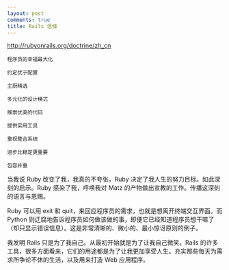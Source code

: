 ```yaml
---
layout: post
comments: true
title: Rails 信條
---
```




http://rubyonrails.org/doctrine/zh_cn





    程序员的幸福最大化

    约定优于配置

    主厨精选

    多元化的设计模式

    推崇优美的代码

    提供实用工具

    重视整合系统

    进步比稳定更重要

    包容并重



当我说 Ruby 改变了我，我真的不夸张，Ruby 决定了我人生的努力目标。如此深刻的启示。Ruby 感染了我，呼唤我对 Matz 的产物做出宣教的工作。传播这深刻的语言与恩赐。



Ruby 可以用 exit 和 quit，来回应程序员的需求，也就是想离开终端交互界面。而 Python 则迂腐地告诉程序员如何做该做的事，即便它已经知道程序员想干嘛了（却只显示错误信息）。这是非常清晰的、微小的、最小惊讶原则的例子。





我发明 Rails 只是为了我自己。从最初开始就是为了让我自己微笑。Rails 的许多工具，很多方面看来，它们的用途都是为了让我更加享受人生。充实那些每天为需求所争论不休的生活，以及用来打造 Web 应用程序。

